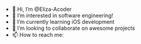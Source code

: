 - 👋 Hi, I’m @Eliza-Acoder
- 👀 I’m interested in software engineering!
- 🌱 I’m currently learning iOS development
- 💞️ I’m looking to collaborate on awesome projects 
- 📫 How to reach me:

<!---
Eliza-Acoder/Eliza-Acoder is a ✨ special ✨ repository because its `README.md` (this file) appears on your GitHub profile.
You can click the Preview link to take a look at your changes.
--->
